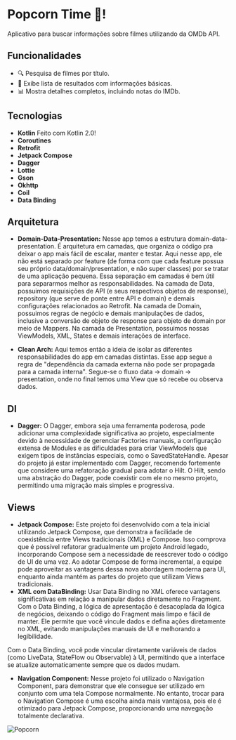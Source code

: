 # Popcorn Time 🎥!

Aplicativo para buscar informações sobre filmes utilizando da OMDb API.

## Funcionalidades
- 🔍 Pesquisa de filmes por título.
- 📜 Exibe lista de resultados com informações básicas.
- 📊 Mostra detalhes completos, incluindo notas do IMDb.

## Tecnologias
- **Kotlin**
Feito com Kotlin 2.0!
- **Coroutines**
- **Retrofit**
- **Jetpack Compose**
- **Dagger**
- **Lottie**
- **Gson**
- **Okhttp**
- **Coil**
- **Data Binding**

## Arquitetura
- **Domain-Data-Presentation:**
Nesse app temos a estrutura domain-data-presentation. 
É arquitetura em camadas, que organiza o código pra deixar o app mais fácil de escalar, manter e testar. 
Aqui nesse app, ele não está separado por feature (de forma com que cada feature possua seu próprio data/domain/presentation, e não super classes) por se tratar de uma aplicação pequena.
Essa separação em camadas é bem útil para separarmos melhor as responsabilidades.
Na camada de Data, possuimos requisições de API (e seus respectivos objetos de response), repository (que serve de ponte entre API e domain) e demais configurações relacionados ao Retrofit.
Na camada de Domain, possuimos regras de negócio e demais manipulações de dados, inclusive a conversão de objeto de response para objeto de domain por meio de Mappers.
Na camada de Presentation, possuimos nossas ViewModels, XML, States e demais interações de interface.

- **Clean Arch:**
Aqui temos então a ideia de isolar as diferentes responsabilidades do app em camadas distintas.
Esse app segue a regra de "dependência da camada externa não pode ser propagada para a camada interna".
Segue-se o fluxo data -> domain -> presentation, onde no final temos uma View que só recebe ou observa dados.

## DI
- **Dagger:**
O Dagger, embora seja uma ferramenta poderosa, pode adicionar uma complexidade significativa ao projeto, especialmente devido à necessidade de gerenciar Factories manuais, a configuração extensa de Modules e as dificuldades para criar ViewModels que exigem tipos de instâncias especiais, como o SavedStateHandle.
Apesar do projeto já estar implementado com Dagger, recomendo fortemente que considere uma refatoração gradual para adotar o Hilt. O Hilt, sendo uma abstração do Dagger, pode coexistir com ele no mesmo projeto, permitindo uma migração mais simples e progressiva.

## Views
- **Jetpack Compose:**
Este projeto foi desenvolvido com a tela inicial utilizando Jetpack Compose, que demonstra a facilidade de coexistência entre Views tradicionais (XML) e Compose. 
Isso comprova que é possível refatorar gradualmente um projeto Android legado, incorporando Compose sem a necessidade de reescrever todo o código de UI de uma vez.
Ao adotar Compose de forma incremental, a equipe pode aproveitar as vantagens dessa nova abordagem moderna para UI, enquanto ainda mantém as partes do projeto que utilizam Views tradicionais.
- **XML com DataBinding:**
Usar Data Binding no XML oferece vantagens significativas em relação a manipular dados diretamente no Fragment. Com o Data Binding, a lógica de apresentação é desacoplada da lógica de negócios, deixando o código do Fragment mais limpo e fácil de manter.
Ele permite que você vincule dados e defina ações diretamente no XML, evitando manipulações manuais de UI e melhorando a legibilidade.


Com o Data Binding, você pode vincular diretamente variáveis de dados (como LiveData, StateFlow ou Observable) à UI, permitindo que a interface se atualize automaticamente sempre que os dados mudam.
- **Navigation Component:**
Nesse projeto foi utilizado o Navigation Component, para demonstrar que ele consegue ser utilizado em conjunto com uma tela Compose normalmente.
No entanto, trocar para o Navigation Compose é uma escolha ainda mais vantajosa, pois ele é otimizado para Jetpack Compose, proporcionando uma navegação totalmente declarativa.

![Popcorn](https://github.com/user-attachments/assets/61aa315d-7b5b-4e10-9667-446faa887361)
